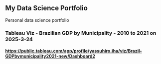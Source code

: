 ## My Data Science Portfolio
Personal data science portfolio

### Tableau Viz - Brazilian GDP by Municipality - 2010 to 2021 on 2025-3-24
#### https://public.tableau.com/app/profile/yassuhiro.iha/viz/Brazil-GDPbymunicipality2021-new/Dashboard2
